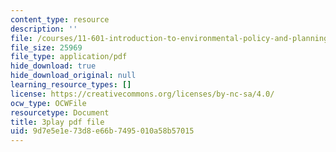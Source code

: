 ```yaml
---
content_type: resource
description: ''
file: /courses/11-601-introduction-to-environmental-policy-and-planning-fall-2016/9d7e5e1e73d8e66b7495010a58b57015_p0Brd5vwV_Q.pdf
file_size: 25969
file_type: application/pdf
hide_download: true
hide_download_original: null
learning_resource_types: []
license: https://creativecommons.org/licenses/by-nc-sa/4.0/
ocw_type: OCWFile
resourcetype: Document
title: 3play pdf file
uid: 9d7e5e1e-73d8-e66b-7495-010a58b57015
---
```

